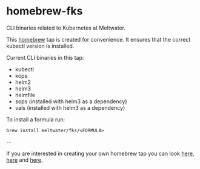 # homebrew-fks

CLI binaries related to Kubernetes at Meltwater.

This [homebrew](https://brew.sh) tap is created for convenience. It ensures that the correct kubectl version is installed.

Current CLI binaries in this tap:

- kubectl
- kops
- helm2
- helm3
- helmfile
- sops (installed with helm3 as a dependency)
- vals (installed with helm3 as a dependency)

To install a formula run:

```
brew install meltwater/fks/<FORMULA>
```

--

If you are interested in creating your own homebrew tap you can look [here](https://docs.brew.sh/Taps), [here](https://docs.brew.sh/How-to-Create-and-Maintain-a-Tap) and [here](https://medium.com/prodopsio/creating-homebrew-taps-for-private-internal-tools-c41363d58ab0).

